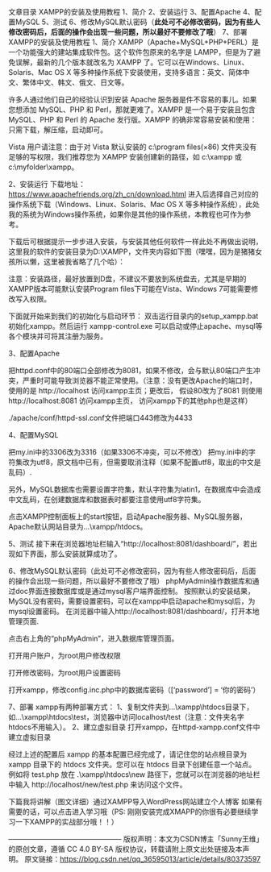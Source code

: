文章目录
XAMPP的安装及使用教程
1、简介
2、安装运行
3、配置Apache
4、配置MySQL
5、测试
6、修改MySQL默认密码（**此处可不必修改密码，因为有些人修改密码后，后面的操作会出现一些问题，所以最好不要修改了哦**）
7、部署
XAMPP的安装及使用教程
1、简介
XAMPP（Apache+MySQL+PHP+PERL）是一个功能强大的建站集成软件包。这个软件包原来的名字是 LAMPP，但是为了避免误解，最新的几个版本就改名为 XAMPP 了。它可以在Windows、Linux、Solaris、Mac OS X 等多种操作系统下安装使用，支持多语言：英文、简体中文、繁体中文、韩文、俄文、日文等。

许多人通过他们自己的经验认识到安装 Apache 服务器是件不容易的事儿。如果您想添加 MySQL、PHP 和 Perl，那就更难了。XAMPP 是一个易于安装且包含 MySQL、PHP 和 Perl 的 Apache 发行版。XAMPP 的确非常容易安装和使用：只需下载，解压缩，启动即可。

Vista 用户请注意：由于对 Vista 默认安装的 c:\program files($\times$86) 文件夹没有足够的写权限，我们推荐您为 XAMPP 安装创建新的路径，如 c:\xampp 或 c:\myfolder\xampp。

2、安装运行
下载地址：https://www.apachefriends.org/zh_cn/download.html
进入后选择自己对应的操作系统下载（Windows、Linux、Solaris、Mac OS X 等多种操作系统），此处我的系统为Windows操作系统，如果你是其他的操作系统，本教程也可作为参考。

下载后可根据提示一步步进入安装，与安装其他任何软件一样此处不再做出说明，这里我的软件的安装目录为D:\XAMPP，文件夹内容如下图（嘿嘿，因为是猪猪女孩所以懒，这里被我省略了几个哈）：

注意：安装路径，最好放置到D盘，不建议不要放到系统盘去，尤其是早期的XAMPP版本可能默认安装Program files下可能在Vista、Windows 7可能需要修改写入权限。


下面就开始来到我们的初始化与启动环节：
双击运行目录内的setup_xampp.bat初始化xampp。然后运行 xampp-control.exe 可以启动或停止apache、mysql等各个模块并可将其注册为服务。


3、配置Apache

把httpd.conf中的80端口全部修改为8081，如果不修改，会与默认80端口产生冲突，严重时可能导致浏览器不能正常使用。（注意：没有更改Apache的端口时，使用的是 http://localhost 访问xampp主页；更改后， 假设80改为了8081 则使用 http://localhost:8081 访问xampp主页， 访问xampp下的其他php也是这样）



./apache/conf/httpd-ssl.conf文件把端口443修改为4433




4、配置MySQL

把my.ini中的3306改为3316（如果3306不冲突，可以不修改）
把my.ini中的字符集改为utf8，原文档中已有，但需要取消注释（如果不配置utf8，取出的中文是乱码）.

另外，MySQL数据库也需要设置字符集，默认字符集为latin1，在数据库中会造成中文乱码，在创建数据库和数据表时都要注意使用utf8字符集。

点击XAMPP控制面板上的start按钮，启动Apache服务器、MySQL服务器，Apache默认网站目录为…\xampp/htdocs。




5、测试
接下来在浏览器地址栏输入“http://localhost:8081/dashboard/”，若出现如下界面，那么安装就算成功了。


6、修改MySQL默认密码（此处可不必修改密码，因为有些人修改密码后，后面的操作会出现一些问题，所以最好不要修改了哦）
phpMyAdmin操作数据库和通过doc界面连接数据库或是通过mysql客户端界面控制。
按照默认的安装结果，MySQL没有密码，需要设置密码，可以在xampp中启动apache和mysql后，为mysql设置密码。
在浏览器中输入http://localhost:8081/dashboard/，打开本地管理页面.

点击右上角的“phpMyAdmin”，进入数据库管理页面。

打开用户账户，为root用户修改权限

打开修改密码，为root用户设置密码

打开xampp，修改config.inc.php中的数据库密码（[‘password’] = ‘你的密码’）



7、部署
xampp有两种部署方式：
1、复制文件夹到…\xampp\htdocs目录下，如…\xampp\htdocs\test，浏览器中访问localhost/test（注意：文件夹名字htdocs不用输入）。
2、建立虚拟目录
打开xampp，在httpd-xampp.conf文件中建立虚拟目录


经过上述的配置后 xampp 的基本配置已经完成了，请记住您的站点根目录为 xampp 目录下的 htdocs 文件夹。您可以在 htdocs 目录下创建任意一个站点。例如将 test.php 放在 .\xampp\htdocs\new 路径下，您就可以在浏览器的地址栏中输入 http://localhost/new/test.php 来访问这个文件。

下篇我将讲解（图文详细）通过XAMPP导入WordPress网站建立个人博客
如果有需要的话，可以点击进入学习哦（PS: 刚刚安装完成XMAPP的你很有必要继续学习一下XAMPP的实战部分哦！！）

————————————————
版权声明：本文为CSDN博主「Sunny王维」的原创文章，遵循 CC 4.0 BY-SA 版权协议，转载请附上原文出处链接及本声明。
原文链接：https://blog.csdn.net/qq_36595013/article/details/80373597